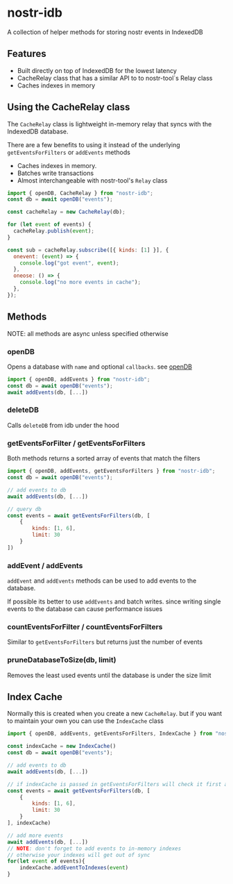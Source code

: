 # nostr-idb

A collection of helper methods for storing nostr events in IndexedDB

## Features

- Built directly on top of IndexedDB for the lowest latency
- CacheRelay class that has a similar API to to nostr-tool`s Relay class
- Caches indexes in memory

## Using the CacheRelay class

The `CacheRelay` class is lightweight in-memory relay that syncs with the IndexedDB database.

There are a few benefits to using it instead of the underlying `getEventsForFilters` or `addEvents` methods

- Caches indexes in memory.
- Batches write transactions
- Almost interchangeable with nostr-tool's `Relay` class

```javascript
import { openDB, CacheRelay } from "nostr-idb";
const db = await openDB("events");

const cacheRelay = new CacheRelay(db);

for (let event of events) {
  cacheRelay.publish(event);
}

const sub = cacheRelay.subscribe([{ kinds: [1] }], {
  onevent: (event) => {
    console.log("got event", event);
  },
  oneose: () => {
    console.log("no more events in cache");
  },
});
```

## Methods

NOTE: all methods are async unless specified otherwise

### openDB

Opens a database with `name` and optional `callbacks`. see [openDB](https://www.npmjs.com/package/idb#opendb)

```javascript
import { openDB, addEvents } from "nostr-idb";
const db = await openDB("events");
await addEvents(db, [...])
```

### deleteDB

Calls `deleteDB` from idb under the hood

### getEventsForFilter / getEventsForFilters

Both methods returns a sorted array of events that match the filters

```javascript
import { openDB, addEvents, getEventsForFilters } from "nostr-idb";
const db = await openDB("events");

// add events to db
await addEvents(db, [...])

// query db
const events = await getEventsForFilters(db, [
	{
		kinds: [1, 6],
		limit: 30
	}
])
```

### addEvent / addEvents

`addEvent` and `addEvents` methods can be used to add events to the database.

If possible its better to use `addEvents` and batch writes. since writing single events to the database can cause performance issues

### countEventsForFilter / countEventsForFilters

Similar to `getEventsForFilters` but returns just the number of events

### pruneDatabaseToSize(db, limit)

Removes the least used events until the database is under the size limit

## Index Cache

Normally this is created when you create a new `CacheRelay`. but if you want to maintain your own you can use the `IndexCache` class

```javascript
import { openDB, addEvents, getEventsForFilters, IndexCache } from "nostr-idb";

const indexCache = new IndexCache()
const db = await openDB("events");

// add events to db
await addEvents(db, [...])

// if indexCache is passed in getEventsForFilters will check it first and save any indexes to it
const events = await getEventsForFilters(db, [
	{
		kinds: [1, 6],
		limit: 30
	}
], indexCache)

// add more events
await addEvents(db, [...])
// NOTE: don't forget to add events to in-memory indexes
// otherwise your indexes will get out of sync
for(let event of events){
	indexCache.addEventToIndexes(event)
}
```
